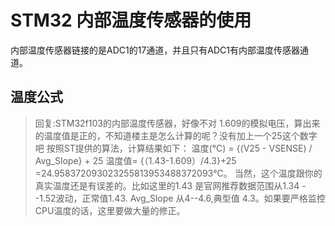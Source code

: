 # STM32 内部温度传感器的使用

内部温度传感器链接的是ADC1的17通道，并且只有ADC1有内部温度传感器通道。

## 温度公式

> 回复:STM32f103的内部温度传感器，好像不对
> 1.609的模拟电压，算出来的温度值是正的，不知道楼主是怎么计算的呢？没有加上一个25这个数字吧
> 按照ST提供的算法，计算结果如下：
>   温度(°C) = {(V25 - VSENSE) / Avg_Slope} + 25
>     温度值= {（1.43-1.609）/4.3}+25 =24.958372093023255813953488372093℃。
>     当然，这个温度跟你的真实温度还是有误差的。比如这里的1.43 是官网推荐数据范围从1.34 --1.52波动，正常值1.43.
>    Avg_Slope 从4--4.6,典型值 4.3。如果要严格监控CPU温度的话，这里要做大量的修正。

